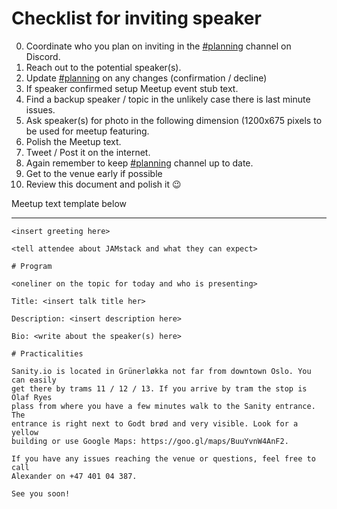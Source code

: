# Checklist for inviting speaker

0. Coordinate who you plan on inviting in the [#planning][0] channel on Discord.
0. Reach out to the potential speaker(s).
0. Update [#planning][0] on any changes (confirmation / decline)
0. If speaker confirmed setup Meetup event stub text.
0. Find a backup speaker / topic in the unlikely case there is last minute issues.
0. Ask speaker(s) for photo in the following dimension (1200x675 pixels to be used for meetup featuring.
0. Polish the Meetup text.
0. Tweet / Post it on the internet.
0. Again remember to keep [#planning][0] channel up to date.
0. Get to the venue early if possible
0. Review this document and polish it :wink:

Meetup text template below

---

```
<insert greeting here>

<tell attendee about JAMstack and what they can expect>

# Program

<oneliner on the topic for today and who is presenting>

Title: <insert talk title her>

Description: <insert description here>

Bio: <write about the speaker(s) here>

# Practicalities

Sanity.io is located in Grünerløkka not far from downtown Oslo. You can easily
get there by trams 11 / 12 / 13. If you arrive by tram the stop is Olaf Ryes
plass from where you have a few minutes walk to the Sanity entrance. The
entrance is right next to Godt brød and very visible. Look for a yellow
building or use Google Maps: https://goo.gl/maps/BuuYvnW4AnF2.

If you have any issues reaching the venue or questions, feel free to call
Alexander on +47 401 04 387.

See you soon!
```

[0]: https://discord.gg/rE3pcSw
